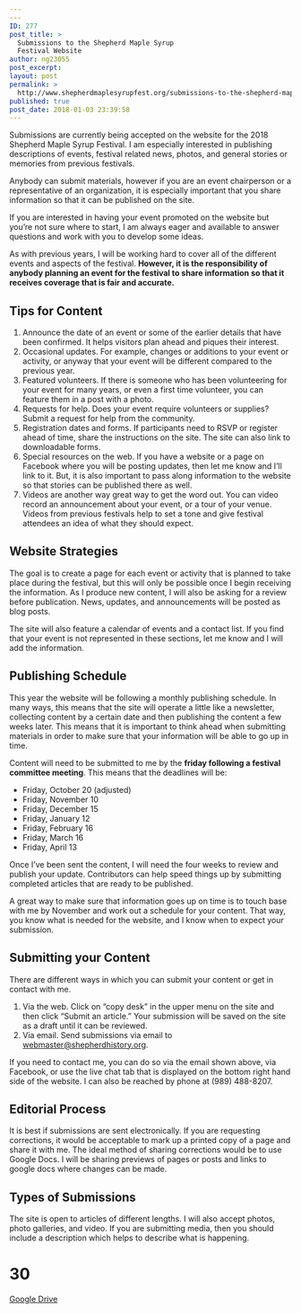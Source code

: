 ```yaml
---
---
ID: 277
post_title: >
  Submissions to the Shepherd Maple Syrup
  Festival Website
author: ng23055
post_excerpt:
layout: post
permalink: >
  http://www.shepherdmaplesyrupfest.org/submissions-to-the-shepherd-maple-syrup-festival-website/
published: true
post_date: 2018-01-03 23:39:58
---
```

Submissions are currently being accepted on the website for the 2018 Shepherd Maple Syrup Festival. I am especially interested in publishing descriptions of events, festival related news, photos, and general stories or memories from previous festivals.

Anybody can submit materials, however if you are an event chairperson or a representative of an organization, it is especially important that you share information so that it can be published on the site.

If you are interested in having your event promoted on the website but you’re not sure where to start, I am always eager and available to answer questions and work with you to develop some ideas.

As with previous years, I will be working hard to cover all of the different events and aspects of the festival. <b>However, it is the responsibility of anybody planning an event for the festival to share information so that it receives coverage that is fair and accurate.</b>
<h2>Tips for Content</h2>
<ol>
 	<li>Announce the date of an event or some of the earlier details that have been confirmed. It helps visitors plan ahead and piques their interest.</li>
 	<li>Occasional updates. For example, changes or additions to your event or activity, or anyway that your event will be different compared to the previous year.</li>
 	<li>Featured volunteers. If there is someone who has been volunteering for your event for many years, or even a first time volunteer, you can feature them in a post with a photo.</li>
 	<li>Requests for help. Does your event require volunteers or supplies? Submit a request for help from the community.</li>
 	<li>Registration dates and forms. If participants need to RSVP or register ahead of time, share the instructions on the site. The site can also link to downloadable forms.</li>
 	<li>Special resources on the web. If you have a website or a page on Facebook where you will be posting updates, then let me know and I’ll link to it. But, it is also important to pass along information to the website so that stories can be published there as well.</li>
 	<li>Videos are another way great way to get the word out. You can video record an announcement about your event, or a tour of your venue. Videos from previous festivals help to set a tone and give festival attendees an idea of what they should expect.</li>
</ol>
<h2>Website Strategies</h2>
The goal is to create a page for each event or activity that is planned to take place during the festival, but this will only be possible once I begin receiving the information. As I produce new content, I will also be asking for a review before publication. News, updates, and announcements will be posted as blog posts.

The site will also feature a calendar of events and a contact list. If you find that your event is not represented in these sections, let me know and I will add the information.
<h2>Publishing Schedule</h2>
This year the website will be following a monthly publishing schedule. In many ways, this means that the site will operate a little like a newsletter, collecting content by a certain date and then publishing the content a few weeks later. This means that it is important to think ahead when submitting materials in order to make sure that your information will be able to go up in time.

Content will need to be submitted to me by the <b>friday following a festival committee meeting</b>. This means that the deadlines will be:
<ul>
 	<li>Friday, October 20 (adjusted)</li>
 	<li>Friday, November 10</li>
 	<li>Friday, December 15</li>
 	<li>Friday, January 12</li>
 	<li>Friday, February 16</li>
 	<li>Friday, March 16</li>
 	<li>Friday, April 13</li>
</ul>
Once I’ve been sent the content, I will need the four weeks to review and publish your update. Contributors can help speed things up by submitting completed articles that are ready to be published.

A great way to make sure that information goes up on time is to touch base with me by November and work out a schedule for your content. That way, you know what is needed for the website, and I know when to expect your submission.
<h2>Submitting your Content</h2>
There are different ways in which you can submit your content or get in contact with me.
<ol>
 	<li>Via the web. Click on “copy desk” in the upper menu on the site and then click “Submit an article.” Your submission will be saved on the site as a draft until it can be reviewed.</li>
 	<li>Via email. Send submissions via email to <a href="mailto:webmaster@shepherdhistory.org">webmaster@shepherdhistory.org</a>.</li>
</ol>
If you need to contact me, you can do so via the email shown above, via Facebook, or use the live chat tab that is displayed on the bottom right hand side of the website. I can also be reached by phone at (989) 488-8207.
<h2>Editorial Process</h2>
It is best if submissions are sent electronically. If you are requesting corrections, it would be acceptable to mark up a printed copy of a page and share it with me. The ideal method of sharing corrections would be to use Google Docs. I will be sharing previews of pages or posts and links to google docs where changes can be made.
<h2>Types of Submissions</h2>
The site is open to articles of different lengths. I will also accept photos, photo galleries, and video. If you are submitting media, then you should include a description which helps to describe what is happening.

# 30 #

<a href="https://docs.google.com/document/d/1T_cZLKFoyCxg9vTjYGjXNQ3agA1t6zQmKg3dqC7mQes/edit?usp=sharing">Google Drive</a>